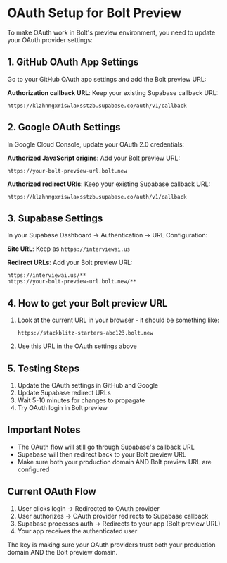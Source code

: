 # OAuth Setup for Bolt Preview

To make OAuth work in Bolt's preview environment, you need to update your OAuth provider settings:

## 1. GitHub OAuth App Settings

Go to your GitHub OAuth app settings and add the Bolt preview URL:

**Authorization callback URL**: Keep your existing Supabase callback URL:
```
https://klzhnngxriswlaxsstzb.supabase.co/auth/v1/callback
```

## 2. Google OAuth Settings

In Google Cloud Console, update your OAuth 2.0 credentials:

**Authorized JavaScript origins**: Add your Bolt preview URL:
```
https://your-bolt-preview-url.bolt.new
```

**Authorized redirect URIs**: Keep your existing Supabase callback URL:
```
https://klzhnngxriswlaxsstzb.supabase.co/auth/v1/callback
```

## 3. Supabase Settings

In your Supabase Dashboard → Authentication → URL Configuration:

**Site URL**: Keep as `https://interviewai.us`

**Redirect URLs**: Add your Bolt preview URL:
```
https://interviewai.us/**
https://your-bolt-preview-url.bolt.new/**
```

## 4. How to get your Bolt preview URL

1. Look at the current URL in your browser - it should be something like:
   ```
   https://stackblitz-starters-abc123.bolt.new
   ```

2. Use this URL in the OAuth settings above

## 5. Testing Steps

1. Update the OAuth settings in GitHub and Google
2. Update Supabase redirect URLs
3. Wait 5-10 minutes for changes to propagate
4. Try OAuth login in Bolt preview

## Important Notes

- The OAuth flow will still go through Supabase's callback URL
- Supabase will then redirect back to your Bolt preview URL
- Make sure both your production domain AND Bolt preview URL are configured

## Current OAuth Flow

1. User clicks login → Redirected to OAuth provider
2. User authorizes → OAuth provider redirects to Supabase callback
3. Supabase processes auth → Redirects to your app (Bolt preview URL)
4. Your app receives the authenticated user

The key is making sure your OAuth providers trust both your production domain AND the Bolt preview domain.